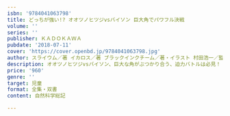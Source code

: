```yaml
---
isbn: '9784041063798'
title: どっちが強い!? オオツノヒツジvsバイソン 巨大角でパワフル決戦
volume: ''
series: ''
publisher: ＫＡＤＯＫＡＷＡ
pubdate: '2018-07-11'
cover: 'https://cover.openbd.jp/9784041063798.jpg'
author: スライウム／著 イカロス／著 ブラックインクチーム／著・イラスト 村田浩一／監修
description: オオツノヒツジvsバイソン、巨大な角がぶつかり合う、迫力バトルは必見！
price: '960'
genre: ''
target: 児童
format: 全集・双書
content: 自然科学総記

---
```

